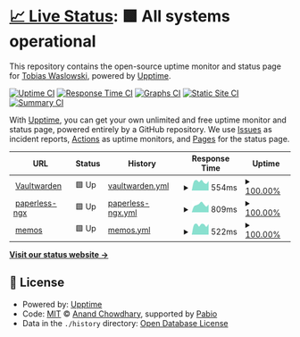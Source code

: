 # [📈 Live Status](https://twaslowski.github.io/homelab-uptime): <!--live status--> **🟩 All systems operational**

This repository contains the open-source uptime monitor and status page for [Tobias Waslowski](https://twaslowski.github.io/homelab-uptime), powered by [Upptime](https://github.com/upptime/upptime).

[![Uptime CI](https://github.com/twaslowski/homelab-uptime/workflows/Uptime%20CI/badge.svg)](https://github.com/twaslowski/homelab-uptime/actions?query=workflow%3A%22Uptime+CI%22)
[![Response Time CI](https://github.com/twaslowski/homelab-uptime/workflows/Response%20Time%20CI/badge.svg)](https://github.com/twaslowski/homelab-uptime/actions?query=workflow%3A%22Response+Time+CI%22)
[![Graphs CI](https://github.com/twaslowski/homelab-uptime/workflows/Graphs%20CI/badge.svg)](https://github.com/twaslowski/homelab-uptime/actions?query=workflow%3A%22Graphs+CI%22)
[![Static Site CI](https://github.com/twaslowski/homelab-uptime/workflows/Static%20Site%20CI/badge.svg)](https://github.com/twaslowski/homelab-uptime/actions?query=workflow%3A%22Static+Site+CI%22)
[![Summary CI](https://github.com/twaslowski/homelab-uptime/workflows/Summary%20CI/badge.svg)](https://github.com/twaslowski/homelab-uptime/actions?query=workflow%3A%22Summary+CI%22)

With [Upptime](https://upptime.js.org), you can get your own unlimited and free uptime monitor and status page, powered entirely by a GitHub repository. We use [Issues](https://github.com/twaslowski/homelab-uptime/issues) as incident reports, [Actions](https://github.com/twaslowski/homelab-uptime/actions) as uptime monitors, and [Pages](https://twaslowski.github.io/homelab-uptime) for the status page.

<!--start: status pages-->
<!-- This summary is generated by Upptime (https://github.com/upptime/upptime) -->
<!-- Do not edit this manually, your changes will be overwritten -->
<!-- prettier-ignore -->
| URL | Status | History | Response Time | Uptime |
| --- | ------ | ------- | ------------- | ------ |
| <img alt="" src="https://icons.duckduckgo.com/ip3/warden.twaslowski.com.ico" height="13"> [Vaultwarden](https://warden.twaslowski.com) | 🟩 Up | [vaultwarden.yml](https://github.com/twaslowski/homelab-uptime/commits/HEAD/history/vaultwarden.yml) | <details><summary><img alt="Response time graph" src="./graphs/vaultwarden/response-time-week.png" height="20"> 554ms</summary><br><a href="https://twaslowski.github.io/homelab-uptime/history/vaultwarden"><img alt="Response time 640" src="https://img.shields.io/endpoint?url=https%3A%2F%2Fraw.githubusercontent.com%2Ftwaslowski%2Fhomelab-uptime%2FHEAD%2Fapi%2Fvaultwarden%2Fresponse-time.json"></a><br><a href="https://twaslowski.github.io/homelab-uptime/history/vaultwarden"><img alt="24-hour response time 579" src="https://img.shields.io/endpoint?url=https%3A%2F%2Fraw.githubusercontent.com%2Ftwaslowski%2Fhomelab-uptime%2FHEAD%2Fapi%2Fvaultwarden%2Fresponse-time-day.json"></a><br><a href="https://twaslowski.github.io/homelab-uptime/history/vaultwarden"><img alt="7-day response time 554" src="https://img.shields.io/endpoint?url=https%3A%2F%2Fraw.githubusercontent.com%2Ftwaslowski%2Fhomelab-uptime%2FHEAD%2Fapi%2Fvaultwarden%2Fresponse-time-week.json"></a><br><a href="https://twaslowski.github.io/homelab-uptime/history/vaultwarden"><img alt="30-day response time 516" src="https://img.shields.io/endpoint?url=https%3A%2F%2Fraw.githubusercontent.com%2Ftwaslowski%2Fhomelab-uptime%2FHEAD%2Fapi%2Fvaultwarden%2Fresponse-time-month.json"></a><br><a href="https://twaslowski.github.io/homelab-uptime/history/vaultwarden"><img alt="1-year response time 640" src="https://img.shields.io/endpoint?url=https%3A%2F%2Fraw.githubusercontent.com%2Ftwaslowski%2Fhomelab-uptime%2FHEAD%2Fapi%2Fvaultwarden%2Fresponse-time-year.json"></a></details> | <details><summary><a href="https://twaslowski.github.io/homelab-uptime/history/vaultwarden">100.00%</a></summary><a href="https://twaslowski.github.io/homelab-uptime/history/vaultwarden"><img alt="All-time uptime 96.48%" src="https://img.shields.io/endpoint?url=https%3A%2F%2Fraw.githubusercontent.com%2Ftwaslowski%2Fhomelab-uptime%2FHEAD%2Fapi%2Fvaultwarden%2Fuptime.json"></a><br><a href="https://twaslowski.github.io/homelab-uptime/history/vaultwarden"><img alt="24-hour uptime 100.00%" src="https://img.shields.io/endpoint?url=https%3A%2F%2Fraw.githubusercontent.com%2Ftwaslowski%2Fhomelab-uptime%2FHEAD%2Fapi%2Fvaultwarden%2Fuptime-day.json"></a><br><a href="https://twaslowski.github.io/homelab-uptime/history/vaultwarden"><img alt="7-day uptime 100.00%" src="https://img.shields.io/endpoint?url=https%3A%2F%2Fraw.githubusercontent.com%2Ftwaslowski%2Fhomelab-uptime%2FHEAD%2Fapi%2Fvaultwarden%2Fuptime-week.json"></a><br><a href="https://twaslowski.github.io/homelab-uptime/history/vaultwarden"><img alt="30-day uptime 100.00%" src="https://img.shields.io/endpoint?url=https%3A%2F%2Fraw.githubusercontent.com%2Ftwaslowski%2Fhomelab-uptime%2FHEAD%2Fapi%2Fvaultwarden%2Fuptime-month.json"></a><br><a href="https://twaslowski.github.io/homelab-uptime/history/vaultwarden"><img alt="1-year uptime 96.48%" src="https://img.shields.io/endpoint?url=https%3A%2F%2Fraw.githubusercontent.com%2Ftwaslowski%2Fhomelab-uptime%2FHEAD%2Fapi%2Fvaultwarden%2Fuptime-year.json"></a></details>
| <img alt="" src="https://icons.duckduckgo.com/ip3/paperless.twaslowski.com.ico" height="13"> [paperless-ngx](https://paperless.twaslowski.com) | 🟩 Up | [paperless-ngx.yml](https://github.com/twaslowski/homelab-uptime/commits/HEAD/history/paperless-ngx.yml) | <details><summary><img alt="Response time graph" src="./graphs/paperless-ngx/response-time-week.png" height="20"> 809ms</summary><br><a href="https://twaslowski.github.io/homelab-uptime/history/paperless-ngx"><img alt="Response time 815" src="https://img.shields.io/endpoint?url=https%3A%2F%2Fraw.githubusercontent.com%2Ftwaslowski%2Fhomelab-uptime%2FHEAD%2Fapi%2Fpaperless-ngx%2Fresponse-time.json"></a><br><a href="https://twaslowski.github.io/homelab-uptime/history/paperless-ngx"><img alt="24-hour response time 809" src="https://img.shields.io/endpoint?url=https%3A%2F%2Fraw.githubusercontent.com%2Ftwaslowski%2Fhomelab-uptime%2FHEAD%2Fapi%2Fpaperless-ngx%2Fresponse-time-day.json"></a><br><a href="https://twaslowski.github.io/homelab-uptime/history/paperless-ngx"><img alt="7-day response time 809" src="https://img.shields.io/endpoint?url=https%3A%2F%2Fraw.githubusercontent.com%2Ftwaslowski%2Fhomelab-uptime%2FHEAD%2Fapi%2Fpaperless-ngx%2Fresponse-time-week.json"></a><br><a href="https://twaslowski.github.io/homelab-uptime/history/paperless-ngx"><img alt="30-day response time 766" src="https://img.shields.io/endpoint?url=https%3A%2F%2Fraw.githubusercontent.com%2Ftwaslowski%2Fhomelab-uptime%2FHEAD%2Fapi%2Fpaperless-ngx%2Fresponse-time-month.json"></a><br><a href="https://twaslowski.github.io/homelab-uptime/history/paperless-ngx"><img alt="1-year response time 815" src="https://img.shields.io/endpoint?url=https%3A%2F%2Fraw.githubusercontent.com%2Ftwaslowski%2Fhomelab-uptime%2FHEAD%2Fapi%2Fpaperless-ngx%2Fresponse-time-year.json"></a></details> | <details><summary><a href="https://twaslowski.github.io/homelab-uptime/history/paperless-ngx">100.00%</a></summary><a href="https://twaslowski.github.io/homelab-uptime/history/paperless-ngx"><img alt="All-time uptime 95.11%" src="https://img.shields.io/endpoint?url=https%3A%2F%2Fraw.githubusercontent.com%2Ftwaslowski%2Fhomelab-uptime%2FHEAD%2Fapi%2Fpaperless-ngx%2Fuptime.json"></a><br><a href="https://twaslowski.github.io/homelab-uptime/history/paperless-ngx"><img alt="24-hour uptime 100.00%" src="https://img.shields.io/endpoint?url=https%3A%2F%2Fraw.githubusercontent.com%2Ftwaslowski%2Fhomelab-uptime%2FHEAD%2Fapi%2Fpaperless-ngx%2Fuptime-day.json"></a><br><a href="https://twaslowski.github.io/homelab-uptime/history/paperless-ngx"><img alt="7-day uptime 100.00%" src="https://img.shields.io/endpoint?url=https%3A%2F%2Fraw.githubusercontent.com%2Ftwaslowski%2Fhomelab-uptime%2FHEAD%2Fapi%2Fpaperless-ngx%2Fuptime-week.json"></a><br><a href="https://twaslowski.github.io/homelab-uptime/history/paperless-ngx"><img alt="30-day uptime 100.00%" src="https://img.shields.io/endpoint?url=https%3A%2F%2Fraw.githubusercontent.com%2Ftwaslowski%2Fhomelab-uptime%2FHEAD%2Fapi%2Fpaperless-ngx%2Fuptime-month.json"></a><br><a href="https://twaslowski.github.io/homelab-uptime/history/paperless-ngx"><img alt="1-year uptime 95.11%" src="https://img.shields.io/endpoint?url=https%3A%2F%2Fraw.githubusercontent.com%2Ftwaslowski%2Fhomelab-uptime%2FHEAD%2Fapi%2Fpaperless-ngx%2Fuptime-year.json"></a></details>
| <img alt="" src="https://icons.duckduckgo.com/ip3/memos.twaslowski.com.ico" height="13"> [memos](https://memos.twaslowski.com) | 🟩 Up | [memos.yml](https://github.com/twaslowski/homelab-uptime/commits/HEAD/history/memos.yml) | <details><summary><img alt="Response time graph" src="./graphs/memos/response-time-week.png" height="20"> 522ms</summary><br><a href="https://twaslowski.github.io/homelab-uptime/history/memos"><img alt="Response time 496" src="https://img.shields.io/endpoint?url=https%3A%2F%2Fraw.githubusercontent.com%2Ftwaslowski%2Fhomelab-uptime%2FHEAD%2Fapi%2Fmemos%2Fresponse-time.json"></a><br><a href="https://twaslowski.github.io/homelab-uptime/history/memos"><img alt="24-hour response time 561" src="https://img.shields.io/endpoint?url=https%3A%2F%2Fraw.githubusercontent.com%2Ftwaslowski%2Fhomelab-uptime%2FHEAD%2Fapi%2Fmemos%2Fresponse-time-day.json"></a><br><a href="https://twaslowski.github.io/homelab-uptime/history/memos"><img alt="7-day response time 522" src="https://img.shields.io/endpoint?url=https%3A%2F%2Fraw.githubusercontent.com%2Ftwaslowski%2Fhomelab-uptime%2FHEAD%2Fapi%2Fmemos%2Fresponse-time-week.json"></a><br><a href="https://twaslowski.github.io/homelab-uptime/history/memos"><img alt="30-day response time 492" src="https://img.shields.io/endpoint?url=https%3A%2F%2Fraw.githubusercontent.com%2Ftwaslowski%2Fhomelab-uptime%2FHEAD%2Fapi%2Fmemos%2Fresponse-time-month.json"></a><br><a href="https://twaslowski.github.io/homelab-uptime/history/memos"><img alt="1-year response time 496" src="https://img.shields.io/endpoint?url=https%3A%2F%2Fraw.githubusercontent.com%2Ftwaslowski%2Fhomelab-uptime%2FHEAD%2Fapi%2Fmemos%2Fresponse-time-year.json"></a></details> | <details><summary><a href="https://twaslowski.github.io/homelab-uptime/history/memos">100.00%</a></summary><a href="https://twaslowski.github.io/homelab-uptime/history/memos"><img alt="All-time uptime 99.91%" src="https://img.shields.io/endpoint?url=https%3A%2F%2Fraw.githubusercontent.com%2Ftwaslowski%2Fhomelab-uptime%2FHEAD%2Fapi%2Fmemos%2Fuptime.json"></a><br><a href="https://twaslowski.github.io/homelab-uptime/history/memos"><img alt="24-hour uptime 100.00%" src="https://img.shields.io/endpoint?url=https%3A%2F%2Fraw.githubusercontent.com%2Ftwaslowski%2Fhomelab-uptime%2FHEAD%2Fapi%2Fmemos%2Fuptime-day.json"></a><br><a href="https://twaslowski.github.io/homelab-uptime/history/memos"><img alt="7-day uptime 100.00%" src="https://img.shields.io/endpoint?url=https%3A%2F%2Fraw.githubusercontent.com%2Ftwaslowski%2Fhomelab-uptime%2FHEAD%2Fapi%2Fmemos%2Fuptime-week.json"></a><br><a href="https://twaslowski.github.io/homelab-uptime/history/memos"><img alt="30-day uptime 100.00%" src="https://img.shields.io/endpoint?url=https%3A%2F%2Fraw.githubusercontent.com%2Ftwaslowski%2Fhomelab-uptime%2FHEAD%2Fapi%2Fmemos%2Fuptime-month.json"></a><br><a href="https://twaslowski.github.io/homelab-uptime/history/memos"><img alt="1-year uptime 99.91%" src="https://img.shields.io/endpoint?url=https%3A%2F%2Fraw.githubusercontent.com%2Ftwaslowski%2Fhomelab-uptime%2FHEAD%2Fapi%2Fmemos%2Fuptime-year.json"></a></details>

<!--end: status pages-->

[**Visit our status website →**](https://twaslowski.github.io/homelab-uptime)

## 📄 License

- Powered by: [Upptime](https://github.com/upptime/upptime)
- Code: [MIT](./LICENSE) © [Anand Chowdhary](https://anandchowdhary.com), supported by [Pabio](https://pabio.com)
- Data in the `./history` directory: [Open Database License](https://opendatacommons.org/licenses/odbl/1-0/)
